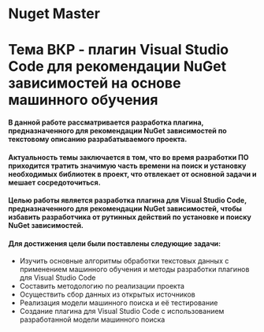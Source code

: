 # Nuget Master
# Тема ВКР - плагин Visual Studio Code для рекомендации NuGet зависимостей на основе машинного обучения
#### В данной работе рассматривается разработка плагина, предназначенного для рекомендации NuGet зависимостей по текстовому описанию разрабатываемого проекта.
#### Актуальность темы заключается в том, что во время разработки ПО приходится тратить значимую часть времени на поиск и установку необходимых библиотек в проект, что отвлекает от основной задачи и мешает сосредоточиться.
#### Целью работы является разработка плагина для Visual Studio Code, предназначенного для рекомендации NuGet зависимостей, чтобы избавить разработчика от рутинных действий по установке и поиску NuGet зависимостей.
#### Для достижения цели были поставлены следующие задачи:
*	Изучить основные алгоритмы обработки текстовых данных с применением машинного обучения и методы разработки плагинов для Visual Studio Code
*	Составить методологию по реализации проекта
*	Осуществить сбор данных из открытых источников
*	Реализация модели машинного поиска и её тестирование
*	Создание плагина для Visual Studio Code с использованием разработанной модели машинного поиска
